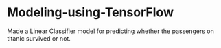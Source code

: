# Modeling-using-TensorFlow
Made a Linear Classifier model for predicting whether the passengers on titanic survived or not. 
